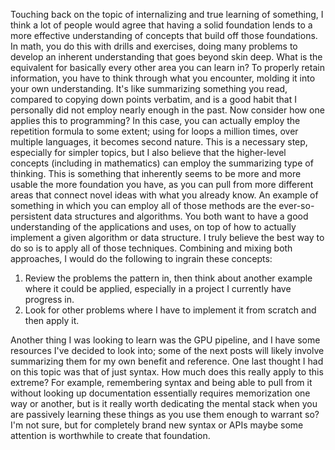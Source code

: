 Touching back on the topic of internalizing and true learning of something, I think a lot of people would agree that having a solid foundation lends to a more effective understanding of concepts that build off those foundations. In math, you do this with drills and exercises, doing many problems to develop an inherent understanding that goes beyond skin deep. What is the equivalent for basically every other area you can learn in? To properly retain information, you have to think through what you encounter, molding it into your own understanding. It's like summarizing something you read, compared to copying down points verbatim, and is a good habit that I personally did not employ nearly enough in the past. 
Now consider how one applies this to programming? In this case, you can actually employ the repetition formula to some extent; using for loops a million times, over multiple languages, it becomes second nature. This is a necessary step, especially for simpler topics, but I also believe that the higher-level concepts (including in mathematics) can employ the summarizing type of thinking. This is something that inherently seems to be more and more usable the more foundation you have, as you can pull from more different areas that connect novel ideas with what you already know.
An example of something in which you can employ all of those methods are the ever-so-persistent data structures and algorithms. You both want to have a good understanding of the applications and uses, on top of how to actually implement a given algorithm or data structure. I truly believe the best way to do so is to apply all of those techniques. Combining and mixing both approaches, I would do the following to ingrain these concepts:
1. Review the problems the pattern in, then think about another example where it could be applied, especially in a project I currently have progress in.
2. Look for other problems where I have to implement it from scratch and then apply it.

Another thing I was looking to learn was the GPU pipeline, and I have some resources I've decided to look into; some of the next posts will likely involve summarizing them for my own benefit and reference.
One last thought I had on this topic was that of just syntax. How much does this really apply to this extreme? For example, remembering syntax and being able to pull from it without looking up documentation essentially requires memorization one way or another, but is it really worth dedicating the mental stack when you are passively learning these things as you use them enough to warrant so? I'm not sure, but for completely brand new syntax or APIs maybe some attention is worthwhile to create that foundation.

